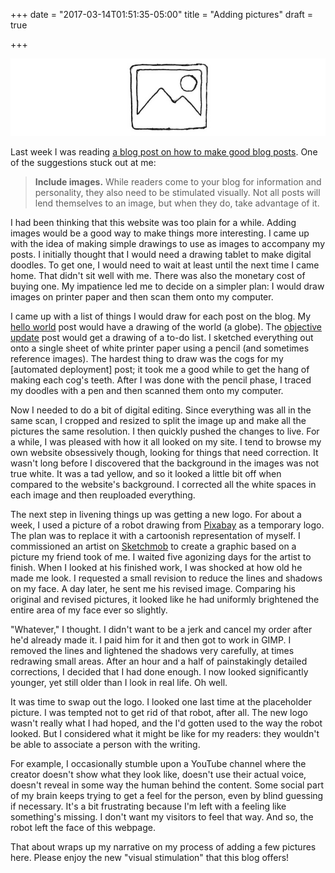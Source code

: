 +++
date = "2017-03-14T01:51:35-05:00"
title = "Adding pictures"
draft = true

+++

![image](/img/pictureicon.png)

Last week I was reading [a blog post on how to make good blog posts](http://www.writersdigest.com/online-editor/the-12-dos-and-donts-of-writing-a-blog). One of the suggestions stuck out at me:

> **Include images.** While readers come to your blog for information and personality, they also need to be stimulated visually. Not all posts will lend themselves to an image, but when they do, take advantage of it.
 
I had been thinking that this website was too plain for a while. Adding images would be a good way to make things more interesting. I came up with the idea of making simple drawings to use as images to accompany my posts. I initially thought that I would need a drawing tablet to make digital doodles. To get one, I would need to wait at least until the next time I came home. That didn't sit well with me. There was also the monetary cost of buying one. My impatience led me to decide on a simpler plan: I would draw images on printer paper and then scan them onto my computer.
 
I came up with a list of things I would draw for each post on the blog. My [hello world](/blog/hello-world/) post would have a drawing of the world (a globe). The [objective update](/blog/objective-update-1/) post would get a drawing of a to-do list. I sketched everything out onto a single sheet of white printer paper using a pencil (and sometimes reference images). The hardest thing to draw was the cogs for my [automated deployment] post; it took me a good while to get the hang of making each cog's teeth. After I was done with the pencil phase, I traced my doodles with a pen and then scanned them onto my computer.
 
Now I needed to do a bit of digital editing. Since everything was all in the same scan, I cropped and resized to split the image up and make all the pictures the same resolution. I then quickly pushed the changes to live. For a while, I was pleased with how it all looked on my site. I tend to browse my own website obsessively though, looking for things that need correction. It wasn't long before I discovered that the background in the images was not true white. It was a tad yellow, and so it looked a little bit off when compared to the website's background. I corrected all the white spaces in each image and then reuploaded everything.
 
The next step in livening things up was getting a new logo. For about a week, I used a picture of a robot drawing from [Pixabay](https://pixabay.com/photo-1214536/) as a temporary logo. The plan was to replace it with a cartoonish representation of myself. I commissioned an artist on [Sketchmob](https://sketchmob.com/) to create a graphic based on a picture my friend took of me. I waited five agonizing days for the artist to finish. When I looked at his finished work, I was shocked at how old he made me look. I requested a small revision to reduce the lines and shadows on my face. A day later, he sent me his revised image. Comparing his original and revised pictures, it looked like he had uniformly brightened the entire area of my face ever so slightly.
 
"Whatever," I thought. I didn't want to be a jerk and cancel my order after he'd already made it. I paid him for it and then got to work in GIMP. I removed the lines and lightened the shadows very carefully, at times redrawing small areas. After an hour and a half of painstakingly detailed corrections, I decided that I had done enough. I now looked significantly younger, yet still older than I look in real life. Oh well.
 
It was time to swap out the logo. I looked one last time at the placeholder picture. I was tempted not to get rid of that robot, after all. The new logo wasn't really what I had hoped, and the I'd gotten used to the way the robot looked. But I considered what it might be like for my readers: they wouldn't be able to associate a person with the writing.
 
For example, I occasionally stumble upon a YouTube channel where the creator doesn't show what they look like, doesn't use their actual voice, doesn't reveal in some way the human behind the content. Some social part of my brain keeps trying to get a feel for the person, even by blind guessing if necessary. It's a bit frustrating because I'm left with a feeling like something's missing.  I don't want my visitors to feel that way. And so, the robot left the face of this webpage.

That about wraps up my narrative on my process of adding a few pictures here. Please enjoy the new "visual stimulation" that this blog offers!

